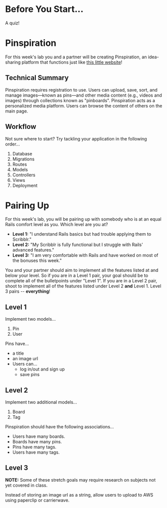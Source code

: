 # Before You Start...

A quiz!

# Pinspiration

For this week's lab you and a partner will be creating Pinspiration, an idea-sharing platform that functions just like [this little website](https://www.pinterest.com/)!

## Technical Summary

Pinspiration requires registration to use. Users can upload, save, sort, and manage images—known as pins—and other media content (e.g., videos and images) through collections known as "pinboards". Pinspiration acts as a personalized media platform. Users can browse the content of others on the main page.

## Workflow

Not sure where to start? Try tackling your application in the following order...
  1. Database
  2. Migrations
  3. Routes
  4. Models
  5. Controllers
  6. Views
  7. Deployment

# Pairing Up

For this week's lab, you will be pairing up with somebody who is at an equal Rails comfort level as you. Which level are you at?

- **Level 1:** "I understand Rails basics but had trouble applying them to Scribblr."
- **Level 2:** "My Scribblr is fully functional but I struggle with Rails' advanced features."
- **Level 3:** "I am very comfortable with Rails and have worked on most of the bonuses this week."

You and your partner should aim to implement all the features listed at and below your level. So if you are in a Level 1 pair, your goal should be to complete all of the bulletpoints under "Level 1". If you are in a Level 2 pair, shoot to implement all of the features listed under Level 2 **and** Level 1. Level 3 pairs -- **everything**!

## Level 1

Implement two models...  
1. Pin  
2. User  

Pins have...  
- a title
- an image url
- Users can...
  - log in/out and sign up
  - save pins

## Level 2

Implement two additional models...  
  1. Board
  2. Tag

Pinspiration should have the following associations...  
- Users have many boards.
- Boards have many pins.
- Pins have many tags.
- Users have many tags.

## Level 3

**NOTE:** Some of these stretch goals may require research on subjects not yet covered in class.

Instead of storing an image url as a string, allow users to upload to AWS using paperclip or carrierwave.
